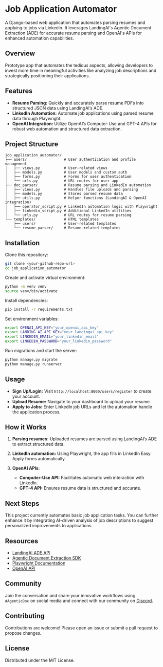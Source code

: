 # Job Application Automator

A Django-based web application that automates parsing resumes and applying to jobs via LinkedIn. It leverages LandingAI's Agentic Document Extraction (ADE) for accurate resume parsing and OpenAI's APIs for enhanced automation capabilities.

## Overview

Prototype app that automates the tedious aspects, allowing developers to invest more time in meaningful activities like analyzing job descriptions and strategically positioning their applications.

## Features

* **Resume Parsing:** Quickly and accurately parse resume PDFs into structured JSON data using LandingAI’s ADE.
* **LinkedIn Automation:** Automate job applications using parsed resume data through Playwright.
* **OpenAI Integration:** Utilize OpenAI’s Computer-Use and GPT-4 APIs for robust web automation and structured data extraction.

## Project Structure

```
job_application_automator/
├── users/                 # User authentication and profile management
│   ├── views.py           # User-related views
│   ├── models.py          # User models and custom auth
│   ├── forms.py           # Forms for user authentication
│   └── urls.py            # URL routes for user app
├── doc_parser/            # Resume parsing and LinkedIn automation
│   ├── views.py           # Handles file uploads and parsing
│   ├── models.py          # Stores parsed resume data
│   ├── utils.py           # Helper functions (LandingAI & OpenAI integration)
│   ├── operator_script.py # LinkedIn automation logic with Playwright
│   ├── linkedin_script.py # Additional LinkedIn utilities
│   └── urls.py            # URL routes for resume parsing
└── templates/             # HTML templates
    ├── users/             # User-related templates
    └── resume_parser/     # Resume-related templates
```

## Installation

Clone this repository:

```bash
git clone <your-github-repo-url>
cd job_application_automator
```

Create and activate virtual environment:

```bash
python -m venv venv
source venv/bin/activate
```

Install dependencies:

```bash
pip install -r requirements.txt
```

Set environment variables:

```bash
export OPENAI_API_KEY="your_openai_api_key"
export LANDING_AI_API_KEY="your_landingai_api_key"
export LINKEDIN_EMAIL="your_linkedin_email"
export LINKEDIN_PASSWORD="your_linkedin_password"
```

Run migrations and start the server:

```bash
python manage.py migrate
python manage.py runserver
```

## Usage

* **Sign Up/Login:** Visit `http://localhost:8000/users/register` to create your account.
* **Upload Resume:** Navigate to your dashboard to upload your resume.
* **Apply to Jobs:** Enter LinkedIn job URLs and let the automation handle the application process.

## How it Works

1. **Parsing resumes:** Uploaded resumes are parsed using LandingAI’s ADE to extract structured data.
2. **LinkedIn automation:** Using Playwright, the app fills in LinkedIn Easy Apply forms automatically.
3. **OpenAI APIs:**

   * **Computer-Use API:** Facilitates automatic web interaction with LinkedIn.
   * **GPT-4 API:** Ensures resume data is structured and accurate.

## Next Steps

This project currently automates basic job application tasks. You can further enhance it by integrating AI-driven analysis of job descriptions to suggest personalized improvements to applications.

## Resources

* [LandingAI ADE API](https://landing.ai/agentic-apis)
* [Agentic Document Extraction SDK](https://github.com/landing-ai/agentic-doc)
* [Playwright Documentation](https://playwright.dev/python/)
* [OpenAI API](https://platform.openai.com/docs/api-reference)

## Community

Join the conversation and share your innovative workflows using `#AgenticDoc` on social media and connect with our community on [Discord](https://discord.gg/RVcW3j9RgR).

## Contributing

Contributions are welcome! Please open an issue or submit a pull request to propose changes.

## License

Distributed under the MIT License.
